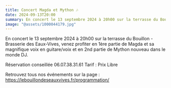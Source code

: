 ```yaml
---
title: Concert Magda et Mython 🎶
date: 2024-09-13T20:00
summary: En concert le 13 septembre 2024 à 20h00 sur la terrasse du Bouillon - Brasserie des Eaux-Vives, venez profiter en 1ère partie de Magda et sa magnifique voix en guitare/voix et en 2nd partie de Mython nouveau dans le monde DJ.
image: "@assets/1000044179.jpg"
---
```

En concert le 13 septembre 2024 à 20h00 sur la terrasse du Bouillon - Brasserie des Eaux-Vives, venez profiter en 1ère partie de Magda et sa magnifique voix en guitare/voix et en 2nd partie de Mython nouveau dans le monde DJ.

Réservation conseillée 06.07.38.31.61
Tarif : Prix Libre

Retrouvez tous nos événements sur la page : https://lebouillondeseauxvives.fr/programmation/
